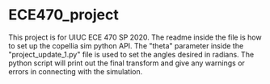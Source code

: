 # ECE470_project

This project is for UIUC ECE 470 SP 2020. The readme inside the file is how to set up the copellia sim python API. The "theta" parameter inside the "project_update_1.py" file is used to set the angles desired in radians. The python script will print out the final transform and give any warnings or errors in connecting with the simulation.
